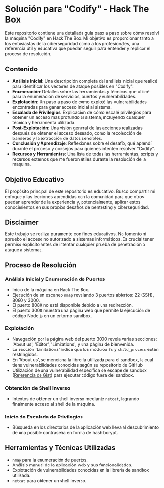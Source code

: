 # Solución para "Codify" - Hack The Box

Este repositorio contiene una detallada guía paso a paso sobre cómo resolví la máquina "Codify" en Hack The Box. Mi objetivo es proporcionar tanto a los entusiastas de la ciberseguridad como a los profesionales, una referencia útil y educativa que puedan seguir para entender y replicar el proceso de resolución.

## Contenido

- **Análisis Inicial**: Una descripción completa del análisis inicial que realicé para identificar los vectores de ataque posibles en "Codify".
- **Enumeración**: Detalles sobre las herramientas y técnicas que utilicé para la enumeración de servicios, puertos y vulnerabilidades.
- **Explotación**: Un paso a paso de cómo exploté las vulnerabilidades encontradas para ganar acceso inicial al sistema.
- **Escalada de Privilegios**: Explicación de cómo escalé privilegios para obtener un acceso más profundo al sistema, incluyendo cualquier técnica y herramienta utilizada.
- **Post-Explotación**: Una visión general de las acciones realizadas después de obtener el acceso deseado, como la recolección de banderas y la extracción de datos sensibles.
- **Conclusión y Aprendizaje**: Reflexiones sobre el desafío, qué aprendí durante el proceso y consejos para quienes intenten resolver "Codify".
- **Recursos y Herramientas**: Una lista de todas las herramientas, scripts y recursos externos que me fueron útiles durante la resolución de la máquina.

## Objetivo Educativo

El propósito principal de este repositorio es educativo. Busco compartir mi enfoque y las lecciones aprendidas con la comunidad para que otros puedan aprender de la experiencia y, potencialmente, aplicar estos conocimientos en sus propios desafíos de pentesting y ciberseguridad.

## Disclaimer

Este trabajo se realiza puramente con fines educativos. No fomento ni apruebo el acceso no autorizado a sistemas informáticos. Es crucial tener permiso explícito antes de intentar cualquier prueba de penetración o ataque a sistemas.

## Proceso de Resolución

### Análisis Inicial y Enumeración de Puertos

- Inicio de la máquina en Hack The Box.
- Ejecución de un escaneo `nmap` revelando 3 puertos abiertos: 22 (SSH), 8080 y 3000.
- El puerto 8080 no está disponible debido a una redirección.
- El puerto 3000 muestra una página web que permite la ejecución de código Node.js en un entorno sandbox.

### Explotación

- Navegación por la página web del puerto 3000 revela varias secciones: 'About us', 'Editor', 'Limitations', y una página de bienvenida.
- La sección 'Limitations' indica que los módulos `fs` y `child_process` están restringidos.
- En 'About us', se menciona la librería utilizada para el sandbox, la cual tiene vulnerabilidades conocidas según su repositorio de GitHub.
- Utilización de una vulnerabilidad específica de escape de sandbox ([Referencia de Gist](https://gist.github.com/arkark/e9f5cf5782dec8321095be3e52acf5ac)) para ejecutar código fuera del sandbox.

### Obtención de Shell Inverso

- Intentos de obtener un shell inverso mediante `netcat`, logrando finalmente acceso al shell de la máquina.

### Inicio de Escalada de Privilegios

- Búsqueda en los directorios de la aplicación web lleva al descubrimiento de una posible contraseña en forma de hash bcrypt.

## Herramientas y Técnicas Utilizadas

- `nmap` para la enumeración de puertos.
- Análisis manual de la aplicación web y sus funcionalidades.
- Explotación de vulnerabilidades conocidas en la librería de sandbox utilizada.
- `netcat` para obtener un shell inverso.
